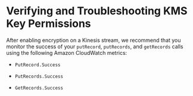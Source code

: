 # Verifying and Troubleshooting KMS Key Permissions<a name="sse-troubleshooting"></a>

After enabling encryption on a Kinesis stream, we recommend that you monitor the success of your `putRecord`, `putRecords`, and `getRecords` calls using the following Amazon CloudWatch metrics:

+ `PutRecord.Success`

+ `PutRecords.Success`

+ `GetRecords.Success`